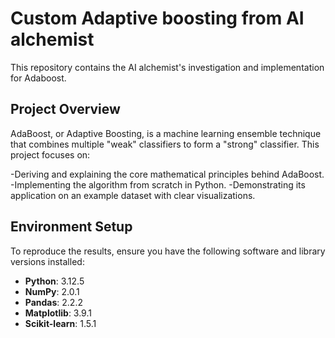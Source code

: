 # Custom Adaptive boosting from AI alchemist

This repository contains the AI alchemist's investigation and implementation for Adaboost.

## Project Overview
AdaBoost, or Adaptive Boosting, is a machine learning ensemble technique that combines multiple "weak" classifiers to form a "strong" classifier. This project focuses on:

-Deriving and explaining the core mathematical principles behind AdaBoost.
-Implementing the algorithm from scratch in Python.
-Demonstrating its application on an example dataset with clear visualizations.

## Environment Setup
To reproduce the results, ensure you have the following software and library versions installed:

- **Python**: 3.12.5
- **NumPy**: 2.0.1
- **Pandas**: 2.2.2
- **Matplotlib**: 3.9.1
- **Scikit-learn**: 1.5.1




